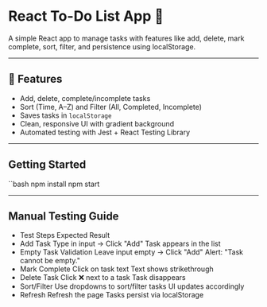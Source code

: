 # React To-Do List App 📝

A simple React app to manage tasks with features like add, delete, mark complete, sort, filter, and persistence using localStorage.

---

## 🔧 Features

- Add, delete, complete/incomplete tasks
- Sort (Time, A–Z) and Filter (All, Completed, Incomplete)
- Saves tasks in `localStorage`
- Clean, responsive UI with gradient background
- Automated testing with Jest + React Testing Library

---

##  Getting Started
``bash
npm install
npm start

---

##  Manual Testing Guide

- Test	Steps	Expected Result
- Add Task	Type in input → Click "Add"	Task appears in the list
- Empty Task Validation	Leave input empty → Click "Add"	Alert: "Task cannot be empty."
- Mark Complete	Click on task text	Text shows strikethrough
- Delete Task	Click ❌ next to a task	Task disappears
- Sort/Filter	Use dropdowns to sort/filter tasks	UI updates accordingly
- Refresh	Refresh the page	Tasks persist via localStorage


